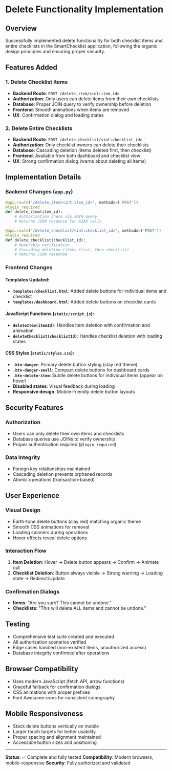 # Delete Functionality Implementation

## Overview
Successfully implemented delete functionality for both checklist items and entire checklists in the SmartChecklist application, following the organic design principles and ensuring proper security.

## Features Added

### 1. Delete Checklist Items
- **Backend Route**: `POST /delete_item/<int:item_id>`
- **Authorization**: Only users can delete items from their own checklists
- **Database**: Proper JOIN query to verify ownership before deletion
- **Frontend**: Smooth animations when items are removed
- **UX**: Confirmation dialog and loading states

### 2. Delete Entire Checklists
- **Backend Route**: `POST /delete_checklist/<int:checklist_id>`
- **Authorization**: Only checklist owners can delete their checklists
- **Database**: Cascading deletion (items deleted first, then checklist)
- **Frontend**: Available from both dashboard and checklist view
- **UX**: Strong confirmation dialog (warns about deleting all items)

## Implementation Details

### Backend Changes (`app.py`)
```python
@app.route('/delete_item/<int:item_id>', methods=['POST'])
@login_required
def delete_item(item_id):
    # Authorization check via JOIN query
    # Returns JSON response for AJAX calls

@app.route('/delete_checklist/<int:checklist_id>', methods=['POST'])
@login_required  
def delete_checklist(checklist_id):
    # Ownership verification
    # Cascading deletion (items first, then checklist)
    # Returns JSON response
```

### Frontend Changes

#### Templates Updated:
- **`templates/checklist.html`**: Added delete buttons for individual items and checklist
- **`templates/dashboard.html`**: Added delete buttons on checklist cards

#### JavaScript Functions (`static/script.js`):
- **`deleteItem(itemId)`**: Handles item deletion with confirmation and animation
- **`deleteChecklist(checklistId)`**: Handles checklist deletion with loading states

#### CSS Styles (`static/styles.css`):
- **`.btn-danger`**: Primary delete button styling (clay red theme)
- **`.btn-danger-small`**: Compact delete buttons for dashboard cards
- **`.btn-delete-item`**: Subtle delete buttons for individual items (appear on hover)
- **Disabled states**: Visual feedback during loading
- **Responsive design**: Mobile-friendly delete button layouts

## Security Features

### Authorization
- Users can only delete their own items and checklists
- Database queries use JOINs to verify ownership
- Proper authentication required (`@login_required`)

### Data Integrity  
- Foreign key relationships maintained
- Cascading deletion prevents orphaned records
- Atomic operations (transaction-based)

## User Experience

### Visual Design
- Earth-tone delete buttons (clay red) matching organic theme
- Smooth CSS animations for removal
- Loading spinners during operations
- Hover effects reveal delete options

### Interaction Flow
1. **Item Deletion**: Hover → Delete button appears → Confirm → Animate out
2. **Checklist Deletion**: Button always visible → Strong warning → Loading state → Redirect/Update

### Confirmation Dialogs
- **Items**: "Are you sure? This cannot be undone."
- **Checklists**: "This will delete ALL items and cannot be undone."

## Testing
- Comprehensive test suite created and executed
- All authorization scenarios verified
- Edge cases handled (non-existent items, unauthorized access)
- Database integrity confirmed after operations

## Browser Compatibility
- Uses modern JavaScript (fetch API, arrow functions)
- Graceful fallback for confirmation dialogs
- CSS animations with proper prefixes
- Font Awesome icons for consistent iconography

## Mobile Responsiveness
- Stack delete buttons vertically on mobile
- Larger touch targets for better usability
- Proper spacing and alignment maintained
- Accessible button sizes and positioning

---

**Status**: ✅ Complete and fully tested
**Compatibility**: Modern browsers, mobile-responsive
**Security**: Fully authorized and validated 